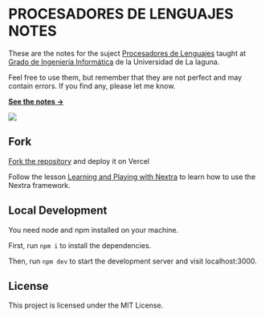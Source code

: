 # PROCESADORES DE LENGUAJES NOTES

These are the notes for the suject [Procesadores de Lenguajes](https://www.ull.es/apps/guias/guias/view_guide/36785/) taught at [Grado de Ingeniería Informática](https://www.ull.es/apps/guias/guias/view_degree/Grado%20en%20Ingenier%C3%ADa%20Inform%C3%A1tica/) 
de la Universidad de La laguna.

Feel free to use them, but remember that they are not perfect and may contain errors. If you find any, please let me know.

[**See the notes →**](https://ull-pl.vercel.app/)

[![](/images/pl-home-page.pngg)](https://ull-pl.vercel.app/)

## Fork

[Fork the repository](https://github.com/crguezl/pl-nextra/fork) and deploy it on Vercel

Follow the lesson [Learning and Playing with Nextra](https://ull-pl.vercel.app/nextra-playground) to learn how to use the 
Nextra framework.

## Local Development

You need node and npm installed on your machine.

First, run `npm i` to install the dependencies.

Then, run `npm dev` to start the development server and visit localhost:3000.

## License

This project is licensed under the MIT License.
